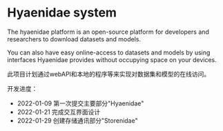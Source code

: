# Hyaenidae system

The hyaenidae platform is an open-source platform for developers and researchers to download datasets and models.

You can also have easy online-access to datasets and models by using interfaces Hyaenidae provides without occupying space on your devices.

此项目计划通过webAPI和本地的程序等来实现对数据集和模型的在线访问。

开发进度：
 + 2022-01-09 第一次提交主要部分"Hyaenidae"
 + 2022-01-21 完成交互界面设计
 + 2022-01-29 创建存储通讯部分"Storenidae"
